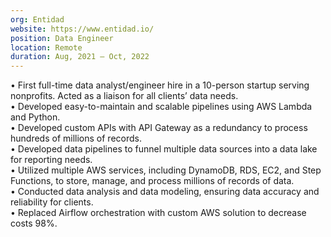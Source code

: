```yaml
---
org: Entidad
website: https://www.entidad.io/
position: Data Engineer
location: Remote
duration: Aug, 2021 — Oct, 2022
---
```

  &bull; First full-time data analyst/engineer hire in a 10-person startup serving nonprofits. Acted as a liaison for all clients’ data needs.  
  &bull; Developed easy-to-maintain and scalable pipelines using AWS Lambda and Python.  
  &bull; Developed custom APIs with API Gateway as a redundancy to process hundreds of millions of records.  
  &bull; Developed data pipelines to funnel multiple data sources into a data lake for reporting needs.  
  &bull; Utilized multiple AWS services, including DynamoDB, RDS, EC2, and Step Functions, to store, manage, and process millions of records of data.  
  &bull; Conducted data analysis and data modeling, ensuring data accuracy and reliability for clients.   
  &bull; Replaced Airflow orchestration with custom AWS solution to decrease costs 98%.  
